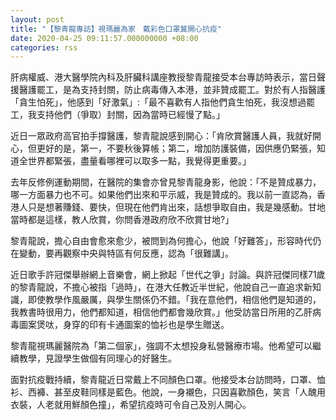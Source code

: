 ```yaml
---
layout: post
title: "【黎青龍專訪】視瑪麗為家　戴彩色口罩冀開心抗疫"
date: 2020-04-25 09:11:57.000000000 +08:00
categories: rss
---
```


肝病權威、港大醫學院內科及肝臟科講座教授黎青龍接受本台專訪時表示，當日聲援醫護罷工，是為支持封關，防止病毒傳入本港，並非贊成罷工。對於有人指醫護「貪生怕死」，他感到「好激氣」:「最不喜歡有人指他們貪生怕死，我沒想過罷工，我支持他們（爭取）封關，因為當時已經慢了點。」

近日一眾政府高官拍手撐醫護，黎青龍說感到開心：「肯欣賞醫護人員，我就好開心，但更好的是，第一，不要秋後算帳；第二，增加防護裝備，因供應仍緊張，知道全世界都緊張，盡量看哪裡可以取多一點，我覺得更重要。」

去年反修例運動期間，在醫院的集會亦曾見黎青龍身影，他說：「不是贊成暴力，哪一方面暴力也不可。如果他們出來和平示威，我是贊成的。我以前一直認為，香港人只是想著賺錢、要快，但現在他們肯出來，話想爭取自由，我是幾感動。甘地當時都是這樣，教人欣賞，你問香港政府欣不欣賞甘地?」

黎青龍說，擔心自由會愈來愈少，被問到為何擔心，他說「好難答」，形容時代仍在變動，要再觀察中央與特區有何反應，認為「很難講」。

近日歌手許冠傑舉辦網上音樂會，網上掀起「世代之爭」討論。與許冠傑同樣71歲的黎青龍說，不擔心被指「過時」，在港大任教近半世紀，他說自己一直追求新知識，即使教學作風嚴厲，與學生關係仍不錯。「我在意他們，相信他們是知道的，我教書時很用力，他們都知道，相信他們都會幾欣賞。」他受訪當日所用的乙肝病毒圖案煲呔，身穿的印有卡通圖案的恤衫也是學生贈送。

黎青龍視瑪麗醫院為「第二個家」，強調不太想投身私營醫療市場。他希望可以繼續教學，見證學生做個有同理心的好醫生。

面對抗疫戰持續，黎青龍近日常戴上不同顏色口罩。他接受本台訪問時，口罩、恤衫、西褲、甚至皮鞋同樣是藍色。他說，一身襯色，只因喜歡顏色，笑言「人醜用衣裝，人老就用鮮顏色撞」，希望抗疫時可令自己及別人開心。
